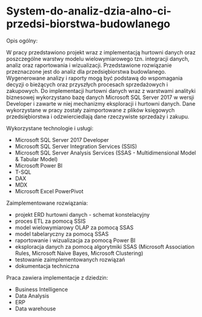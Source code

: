 # System-do-analiz-dzia-alno-ci-przedsi-biorstwa-budowlanego

Opis ogólny:

W pracy przedstawiono projekt wraz z implementacją hurtowni danych oraz poszczególne warstwy modelu wielowymiarowego tzn. integracji danych, analiz oraz raportowania i wizualizacji. Przedstawione rozwiązanie przeznaczone jest do analiz dla przedsiębiorstwa budowlanego. Wygenerowane analizy i raporty mogą być podstawą do wspomagania decyzji o bieżących oraz przyszłych procesach sprzedażowych i zakupowych. 
Do implementacji hurtowni danych wraz z warstwami analityki biznesowej wykorzystano bazę danych Microsoft SQL Server 2017 w wersji Developer i zawarte w niej mechanizmy eksploracji i hurtowni danych. Dane wykorzystane w pracy zostały zaimportowane z plików księgowych przedsiębiorstwa i odzwierciedlają dane rzeczywiste sprzedaży i zakupu.

Wykorzystane technologie i usługi:

- Microsoft SQL Server 2017 Developer
- Microsoft SQL Server Integration Services (SSIS)
- Microsoft SQL Server Analysis Services (SSAS - Multidimensional Model & Tabular Model)
- Microsoft Power BI
- T-SQL
- DAX
- MDX
- Microsoft Excel PowerPivot

Zaimplementowane rozwiązania:

- projekt ERD hurtowni danych - schemat konstelacyjny
- proces ETL za pomocą SSIS
- model wielowymiarowy OLAP za pomocą SSAS
- model tabelaryczny za pomocą SSAS
- raportowanie i wizualizacja za pomocą Power BI
- eksploracja danych za pomocą algorytmiki SSAS (Microsoft Association Rules, Microsoft Naive Bayes, Microsoft Clustering)
- testowanie zaimplementowanych rozwiązań
- dokumentacja techniczna

Praca zawiera implementacje z dziedzin:
- Business Intelligence
- Data Analysis
- ERP
- Data warehouse
